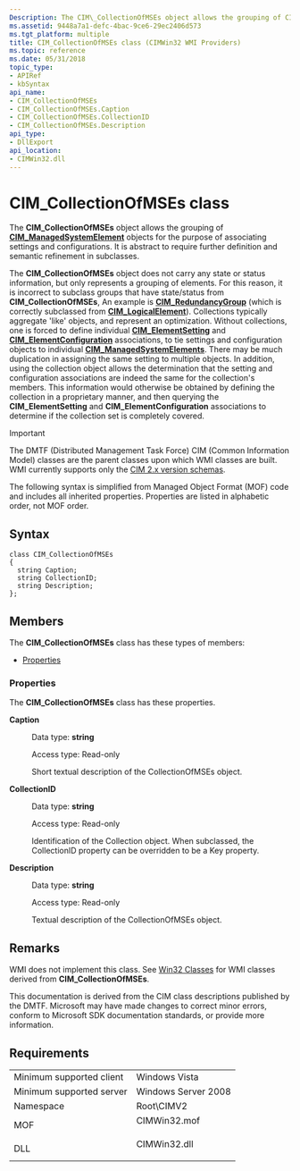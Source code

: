 ```yaml
---
Description: The CIM\_CollectionOfMSEs object allows the grouping of CIM\_ManagedSystemElement objects for the purpose of associating settings and configurations. It is abstract to require further definition and semantic refinement in subclasses.
ms.assetid: 9448a7a1-defc-4bac-9ce6-29ec2406d573
ms.tgt_platform: multiple
title: CIM_CollectionOfMSEs class (CIMWin32 WMI Providers)
ms.topic: reference
ms.date: 05/31/2018
topic_type: 
- APIRef
- kbSyntax
api_name: 
- CIM_CollectionOfMSEs
- CIM_CollectionOfMSEs.Caption
- CIM_CollectionOfMSEs.CollectionID
- CIM_CollectionOfMSEs.Description
api_type: 
- DllExport
api_location: 
- CIMWin32.dll
---
```


# CIM\_CollectionOfMSEs class

The **CIM\_CollectionOfMSEs** object allows the grouping of [**CIM\_ManagedSystemElement**](cim-managedsystemelement.md) objects for the purpose of associating settings and configurations. It is abstract to require further definition and semantic refinement in subclasses.

The **CIM\_CollectionOfMSEs** object does not carry any state or status information, but only represents a grouping of elements. For this reason, it is incorrect to subclass groups that have state/status from **CIM\_CollectionOfMSEs**, An example is [**CIM\_RedundancyGroup**](cim-redundancygroup.md) (which is correctly subclassed from [**CIM\_LogicalElement**](cim-logicalelement.md)). Collections typically aggregate 'like' objects, and represent an optimization. Without collections, one is forced to define individual [**CIM\_ElementSetting**](cim-elementsetting.md) and [**CIM\_ElementConfiguration**](cim-elementconfiguration.md) associations, to tie settings and configuration objects to individual [**CIM\_ManagedSystemElements**](cim-managedsystemelement.md). There may be much duplication in assigning the same setting to multiple objects. In addition, using the collection object allows the determination that the setting and configuration associations are indeed the same for the collection's members. This information would otherwise be obtained by defining the collection in a proprietary manner, and then querying the **CIM\_ElementSetting** and **CIM\_ElementConfiguration** associations to determine if the collection set is completely covered.

> [!IMPORTANT]
> The DMTF (Distributed Management Task Force) CIM (Common Information Model) classes are the parent classes upon which WMI classes are built. WMI currently supports only the [CIM 2.x version schemas](https://dmtf.org/standards/cim/schemas).

 

The following syntax is simplified from Managed Object Format (MOF) code and includes all inherited properties. Properties are listed in alphabetic order, not MOF order.

## Syntax

``` syntax
class CIM_CollectionOfMSEs
{
  string Caption;
  string CollectionID;
  string Description;
};
```

## Members

The **CIM\_CollectionOfMSEs** class has these types of members:

-   [Properties](#properties)

### Properties

The **CIM\_CollectionOfMSEs** class has these properties.

<dl> <dt>

**Caption**
</dt> <dd> <dl> <dt>

Data type: **string**
</dt> <dt>

Access type: Read-only
</dt> </dl>

Short textual description of the CollectionOfMSEs object.

</dd> <dt>

**CollectionID**
</dt> <dd> <dl> <dt>

Data type: **string**
</dt> <dt>

Access type: Read-only
</dt> </dl>

Identification of the Collection object. When subclassed, the CollectionID property can be overridden to be a Key property.

</dd> <dt>

**Description**
</dt> <dd> <dl> <dt>

Data type: **string**
</dt> <dt>

Access type: Read-only
</dt> </dl>

Textual description of the CollectionOfMSEs object.

</dd> </dl>

## Remarks

WMI does not implement this class. See [Win32 Classes](win32-provider.md) for WMI classes derived from **CIM\_CollectionOfMSEs**.

This documentation is derived from the CIM class descriptions published by the DMTF. Microsoft may have made changes to correct minor errors, conform to Microsoft SDK documentation standards, or provide more information.

## Requirements



|                                     |                                                                                         |
|-------------------------------------|-----------------------------------------------------------------------------------------|
| Minimum supported client<br/> | Windows Vista<br/>                                                                |
| Minimum supported server<br/> | Windows Server 2008<br/>                                                          |
| Namespace<br/>                | Root\\CIMV2<br/>                                                                  |
| MOF<br/>                      | <dl> <dt>CIMWin32.mof</dt> </dl> |
| DLL<br/>                      | <dl> <dt>CIMWin32.dll</dt> </dl> |



 

 




